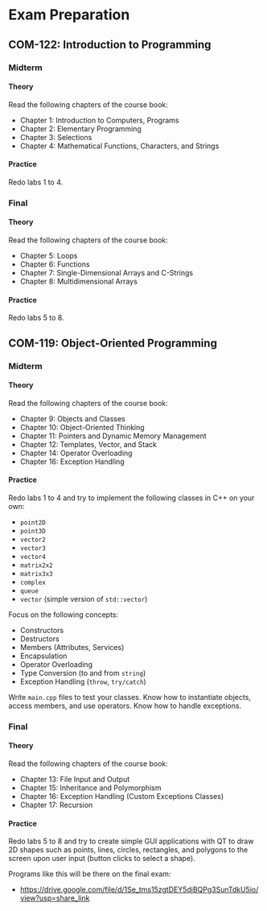# Exam Preparation

## COM-122: Introduction to Programming

### Midterm

#### Theory

Read the following chapters of the course book:

* Chapter 1: Introduction to Computers, Programs
* Chapter 2: Elementary Programming
* Chapter 3: Selections
* Chapter 4: Mathematical Functions, Characters, and Strings

#### Practice

Redo labs 1 to 4.

### Final

#### Theory

Read the following chapters of the course book:

* Chapter 5: Loops
* Chapter 6: Functions
* Chapter 7: Single-Dimensional Arrays and C-Strings
* Chapter 8: Multidimensional Arrays

#### Practice

Redo labs 5 to 8.

## COM-119: Object-Oriented Programming

### Midterm

#### Theory

Read the following chapters of the course book:

* Chapter 9: Objects and Classes
* Chapter 10: Object-Oriented Thinking
* Chapter 11: Pointers and Dynamic Memory Management
* Chapter 12: Templates, Vector, and Stack
* Chapter 14: Operator Overloading
* Chapter 16: Exception Handling

#### Practice

Redo labs 1 to 4 and try to implement the following classes in C++ on your own:

* `point2D`
* `point3D`
* `vector2`
* `vector3`
* `vector4`
* `matrix2x2`
* `matrix3x3`
* `complex`
* `queue`
* `vector` (simple version of `std::vector`)

Focus on the following concepts:

* Constructors
* Destructors
* Members (Attributes, Services)
* Encapsulation
* Operator Overloading
* Type Conversion (to and from `string`)
* Exception Handling (`throw`, `try/catch`)

Write `main.cpp` files to test your classes. Know how to instantiate objects, access members, and use operators. Know how to handle exceptions.

### Final

#### Theory

Read the following chapters of the course book:

* Chapter 13: File Input and Output
* Chapter 15: Inheritance and Polymorphism
* Chapter 16: Exception Handling (Custom Exceptions Classes)
* Chapter 17: Recursion

#### Practice

Redo labs 5 to 8 and try to create simple GUI applications with QT to draw 2D shapes such as points, lines, circles, rectangles, and polygons to the screen upon user input (button clicks to select a shape).

Programs like this will be there on the final exam:

* <https://drive.google.com/file/d/1Se_tms15zgtDEY5djBQPg3SunTdkU5io/view?usp=share_link>
